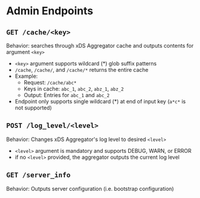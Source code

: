 # Admin Endpoints

## `GET /cache/<key>`
Behavior: searches through xDS Aggregator cache and outputs contents for argument `<key>`

* `<key>` argument supports wildcard (*) glob suffix patterns 
* `/cache`, `/cache/`, and `/cache/*` returns the entire cache
* Example: 
    * Request: `/cache/abc*`
    * Keys in cache: `abc_1`, `abc_2`, `abz_1`, `abz_2`
    * Output: Entries for `abc_1` and `abc_2`
* Endpoint only supports single wildcard (*) at end of input key (`a*c*` is not supported)


## `POST /log_level/<level>`
Behavior: Changes xDS Aggregator's log level to desired `<level>`

* `<level>` argument is mandatory and supports DEBUG, WARN, or ERROR
* if no `<level>` provided, the aggregator outputs the current log level


## `GET /server_info`
Behavior: Outputs server configuration (i.e. bootstrap configuration)
